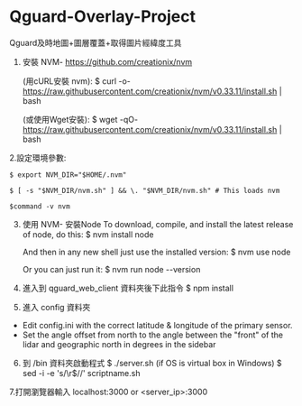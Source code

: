 # Qguard-Overlay-Project
Qguard及時地圖+圖層覆蓋+取得圖片經緯度工具

1. 安裝 NVM-
    https://github.com/creationix/nvm

    (用cURL安裝 nvm):
    $ curl -o- https://raw.githubusercontent.com/creationix/nvm/v0.33.11/install.sh | bash

    (或使用Wget安裝):
    $ wget -qO- https://raw.githubusercontent.com/creationix/nvm/v0.33.11/install.sh | bash

2.設定環境參數:
    
    $ export NVM_DIR="$HOME/.nvm"
    
    $ [ -s "$NVM_DIR/nvm.sh" ] && \. "$NVM_DIR/nvm.sh" # This loads nvm

    $command -v nvm


3. 使用 NVM- 安裝Node
    To download, compile, and install the latest release of node, do this:
    $ nvm install node

    And then in any new shell just use the installed version:
    $ nvm use node

    Or you can just run it:
    $ nvm run node --version

4. 進入到 qguard_web_client 資料夾後下此指令
    $ npm install


5. 進入 config 資料夾
  - Edit config.ini with the correct latitude & longitude of the primary sensor. 
  - Set the angle offset from north to the angle between the "front" of the lidar and geographic north in degrees  in the sidebar

6. 到 /bin 資料夾啟動程式
    $ ./server.sh
  (if OS is virtual box in Windows)
    $ sed -i -e 's/\r$//' scriptname.sh

7.打開瀏覽器輸入
   localhost:3000 or <server_ip>:3000
